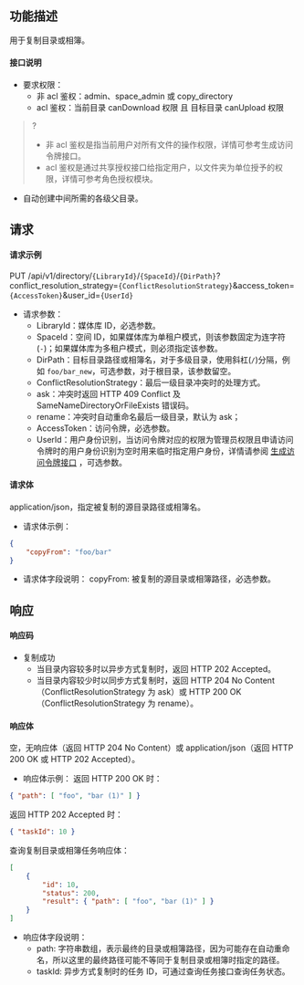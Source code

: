 ## 功能描述

用于复制目录或相簿。

#### 接口说明

- 要求权限：
    - 非 acl 鉴权：admin、space_admin 或 copy_directory
    - acl 鉴权：当前目录 canDownload 权限 且 目标目录 canUpload 权限
>?
> - 非 acl 鉴权是指当前用户对所有文件的操作权限，详情可参考生成访问令牌接口。
> - acl 鉴权是通过共享授权接口给指定用户，以文件夹为单位授予的权限，详情可参考角色授权模块。
> 
- 自动创建中间所需的各级父目录。

## 请求

#### 请求示例  

PUT /api/v1/directory/`{LibraryId}`/`{SpaceId}`/`{DirPath}`?conflict_resolution_strategy=`{ConflictResolutionStrategy}`&access_token=`{AccessToken}`&user_id=`{UserId}`

- 请求参数：
    - LibraryId：媒体库 ID，必选参数。
    - SpaceId：空间 ID，如果媒体库为单租户模式，则该参数固定为连字符(`-`)；如果媒体库为多租户模式，则必须指定该参数。
    - DirPath：目标目录路径或相簿名，对于多级目录，使用斜杠(`/`)分隔，例如 `foo/bar_new`，可选参数，对于根目录，该参数留空。
    - ConflictResolutionStrategy：最后一级目录冲突时的处理方式。
     - ask：冲突时返回 HTTP 409 Conflict 及 SameNameDirectoryOrFileExists 错误码。
     - rename：冲突时自动重命名最后一级目录，默认为 ask；
    - AccessToken：访问令牌，必选参数。
    - UserId：用户身份识别，当访问令牌对应的权限为管理员权限且申请访问令牌时的用户身份识别为空时用来临时指定用户身份，详情请参阅 [生成访问令牌接口](https://cloud.tencent.com/document/product/1339/71159) ，可选参数。

#### 请求体

application/json，指定被复制的源目录路径或相簿名。

- 请求体示例：

```json
{
    "copyFrom": "foo/bar"
}
```

- 请求体字段说明：
  copyFrom: 被复制的源目录或相簿路径，必选参数。

## 响应

#### 响应码

- 复制成功
    - 当目录内容较多时以异步方式复制时，返回 HTTP 202 Accepted。
    - 当目录内容较少时以同步方式复制时，返回 HTTP 204 No Content（ConflictResolutionStrategy 为 ask）或 HTTP 200 OK（ConflictResolutionStrategy 为 rename）。

#### 响应体

空，无响应体（返回 HTTP 204 No Content）或 application/json（返回 HTTP 200 OK 或 HTTP 202 Accepted）。

- 响应体示例：
返回 HTTP 200 OK 时：
```json
{ "path": [ "foo", "bar (1)" ] }
```
返回 HTTP 202 Accepted 时：
```json
{ "taskId": 10 }
```
查询复制目录或相簿任务响应体：
```json
[
    {
        "id": 10,
        "status": 200,
        "result": { "path": [ "foo", "bar (1)" ] }
    }
]
```
- 响应体字段说明：
    - path: 字符串数组，表示最终的目录或相簿路径，因为可能存在自动重命名，所以这里的最终路径可能不等同于复制目录或相簿时指定的路径。
    - taskId: 异步方式复制时的任务 ID，可通过查询任务接口查询任务状态。
